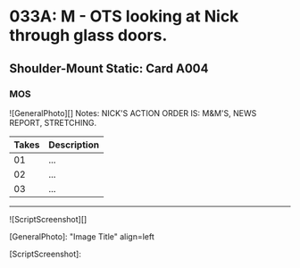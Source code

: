 # 033A: M - OTS looking at Nick through glass doors.

## Shoulder-Mount Static: Card A004

### MOS

![GeneralPhoto][]
Notes: NICK'S ACTION ORDER IS: M&M'S, NEWS REPORT, STRETCHING.

| Takes | Description |
|:---|:----|
| 01 | ... |
| 02 | ... |
| 03 | ... |

----

![ScriptScreenshot][]


[GeneralPhoto]:  "Image Title" align=left

[ScriptScreenshot]: 